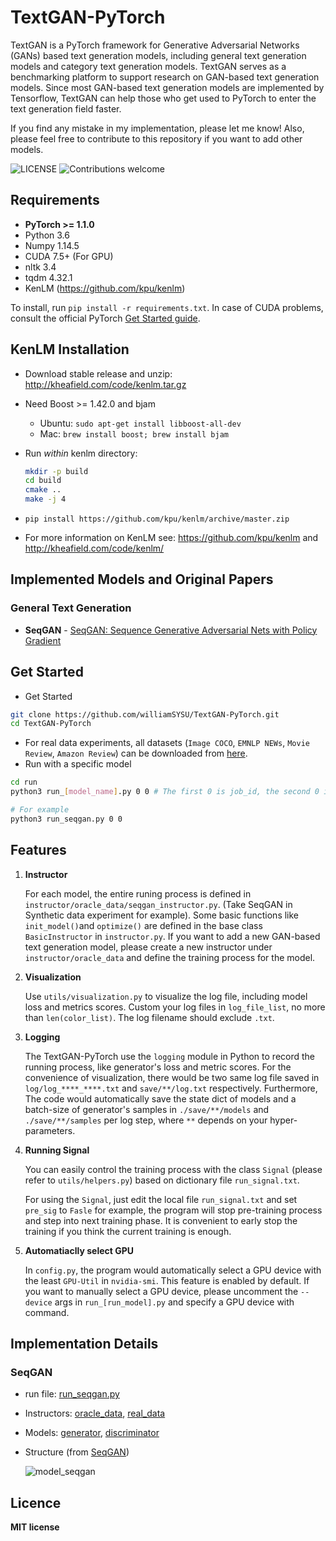 # TextGAN-PyTorch

TextGAN is a PyTorch framework for Generative Adversarial Networks (GANs) based text generation models, including general text generation models and category text generation models. TextGAN serves as a benchmarking platform to support research on GAN-based text generation models. Since most GAN-based text generation models are implemented by Tensorflow, TextGAN can help those who get used to PyTorch to enter the text generation field faster.

If you find any mistake in my implementation, please let me know! Also, please feel free to contribute to this repository if you want to add other models.

![LICENSE](https://img.shields.io/packagist/l/doctrine/orm.svg)
![Contributions welcome](https://img.shields.io/badge/contributions-welcome-brightgreen.svg)

## Requirements

- **PyTorch >= 1.1.0**
- Python 3.6
- Numpy 1.14.5
- CUDA 7.5+ (For GPU)
- nltk 3.4
- tqdm 4.32.1
- KenLM (https://github.com/kpu/kenlm)

To install, run `pip install -r requirements.txt`. In case of CUDA problems, consult the official PyTorch [Get Started guide](https://pytorch.org/get-started/locally/).

## KenLM Installation

- Download stable release and unzip: http://kheafield.com/code/kenlm.tar.gz

- Need Boost >= 1.42.0 and bjam

  - Ubuntu: `sudo apt-get install libboost-all-dev`
  - Mac: `brew install boost; brew install bjam`

- Run *within* kenlm directory:

  ```bash
  mkdir -p build
  cd build
  cmake ..
  make -j 4
  ```

- `pip install https://github.com/kpu/kenlm/archive/master.zip`

- For more information on KenLM see: https://github.com/kpu/kenlm and http://kheafield.com/code/kenlm/

## Implemented Models and Original Papers

### General Text Generation

- **SeqGAN** - [SeqGAN: Sequence Generative Adversarial Nets with Policy Gradient](https://arxiv.org/abs/1609.05473)

## Get Started

- Get Started

```bash
git clone https://github.com/williamSYSU/TextGAN-PyTorch.git
cd TextGAN-PyTorch
```

- For real data experiments, all datasets (`Image COCO`, `EMNLP NEWs`, `Movie Review`, `Amazon Review`) can be downloaded from [here](https://drive.google.com/drive/folders/1XvT3GqbK1wh3XhTgqBLWUtH_mLzGnKZP?usp=sharing).
- Run with a specific model

```bash
cd run
python3 run_[model_name].py 0 0	# The first 0 is job_id, the second 0 is gpu_id

# For example
python3 run_seqgan.py 0 0
```

## Features

1. **Instructor**

   For each model, the entire runing process is defined in `instructor/oracle_data/seqgan_instructor.py`. (Take SeqGAN in Synthetic data experiment for example). Some basic functions like `init_model()`and `optimize()` are defined in the base class `BasicInstructor` in `instructor.py`. If you want to add a new GAN-based text generation model, please create a new instructor under `instructor/oracle_data` and define the training process for the model.

2. **Visualization**

   Use `utils/visualization.py` to visualize the log file, including model loss and metrics scores. Custom your log files in `log_file_list`, no more than `len(color_list)`. The log filename should exclude `.txt`.

3. **Logging**

   The TextGAN-PyTorch use the `logging` module in Python to record the running process, like generator's loss and metric scores. For the convenience of visualization, there would be two same log file saved in `log/log_****_****.txt` and `save/**/log.txt` respectively. Furthermore, The code would automatically save the state dict of models and a batch-size of generator's samples in `./save/**/models` and `./save/**/samples` per log step, where `**` depends on your hyper-parameters.

4. **Running Signal**

   You can easily control the training process with the class `Signal` (please refer to `utils/helpers.py`) based on dictionary file `run_signal.txt`.

   For using the `Signal`, just edit the local file `run_signal.txt` and set `pre_sig` to `Fasle` for example, the program will stop pre-training process and step into next training phase. It is convenient to early stop the training if you think the current training is enough.

5. **Automatiaclly select GPU**

   In `config.py`, the program would automatically select a GPU device with the least `GPU-Util` in `nvidia-smi`. This feature is enabled by default. If you want to manually select a GPU device, please uncomment the `--device` args in `run_[run_model].py` and specify a GPU device with command.

## Implementation Details

### SeqGAN

- run file: [run_seqgan.py](run/run_seqgan.py)

- Instructors: [oracle_data](instructor/oracle_data/seqgan_instructor.py), [real_data](instructor/real_data/seqgan_instructor.py)

- Models: [generator](models/SeqGAN_G.py), [discriminator](models/SeqGAN_D.py)

- Structure (from [SeqGAN](https://arxiv.org/pdf/1609.05473.pdf))

  ![model_seqgan](./assets/model_seqgan.png)

## Licence

**MIT license**

